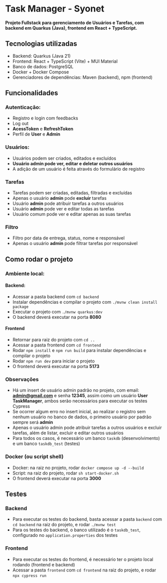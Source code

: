 # Task Manager - Syonet

**Projeto Fullstack para gerenciamento de Usuários e Tarefas, com backend em Quarkus (Java), frontend em React + TypeScript.**

## Tecnologias utilizadas
 - Backend: Quarkus (Java 21)
 - Frontend: React + TypeScript (Vite) + MUI Material
 - Banco de dados: PostgreSQL
 - Docker + Docker Compose
 - Gerenciadores de dependências: Maven (backend), npm (frontend)

## Funcionalidades

### Autenticação:
- Registro e login com feedbacks
- Log out
- **AcessToken** e **RefreshToken**
- Perfil de **User** e **Admin**

### Usuários:
- Usuários podem ser criados, editados e excluídos
- **Usuário admin pode ver, editar e deletar outros usuários**
- A adição de um usuário é feita através do formulário de registro
 
 ### Tarefas
- Tarefas podem ser criadas, editadas, filtradas e excluídas
- Apenas o usuário **admin** pode **excluir** tarefas
- Usuário **admin** pode atribuir tarefas a outros usuários
- Usuário **admin** pode ver e editar todas as tarefas
- Usuário comum pode ver e editar apenas as suas tarefas

### Filtro
 - Filtro por data de entrega, status, nome e responsável
 - Apenas o usuário **admin** pode filtrar tarefas por responsável

## Como rodar o projeto
### Ambiente local:
#### Backend:
 - Acessar a pasta backend com `cd backend`
 - Instalar dependências e compilar o projeto com `./mvnw clean install package`
 - Executar o projeto com `./mvnw quarkus:dev`
 - O backend deverá executar na porta **8080**

#### Frontend
- Retornar para raiz do projeto com `cd ..`
- Acessar a pasta frontend com `cd frontend`
- Rodar `npm install` e `npm run build` para instalar dependências e compilar o projeto
- Rodar `npm run dev` para iniciar o projeto
- O frontend deverá executar na porta **5173**

### Observações
- Há um insert de usuário admin padrão no projeto, com email: **admin@gmail.com** e senha **12345**, assim como um usuário **User TaskManager**, ambos serão necessários para executar os testes Cypress
- Se ocorrer algum erro no insert inicial, ao realizar o registro sem nenhum usuário no banco de dados, o primeiro usuário por padrão sempre será **admin**
- Apenas o usuário admin pode atribuir tarefas a outros usuários e excluir tarefas, além de listar, excluir e editar outros usuários
- Para todos os casos, é necessário um banco `taskdb` (desenvolvimento) e um banco `taskdb_test` (testes)

### Docker (ou script shell)
- Docker: na raiz no projeto, rodar `docker compose up -d --build`
- Script: na raiz do projeto, rodar `sh start-docker.sh`
- O frontend deverá executar na porta **3000**

## Testes
### Backend
- Para executar os testes do backend, basta acessar a pasta `backend` com `cd backend` na raiz do projeto, e rodar `./mvnw test`
- Para os testes do backend, o banco utilizado é o `taskdb_test`, configurado no `application.properties` dos testes

### Frontend
- Para executar os testes do frontend, é necessário ter o projeto local rodando (frontend e backend)
- Acessar a pasta `frontend` com `cd frontend` na raiz do projeto, e rodar `npx cypress run`